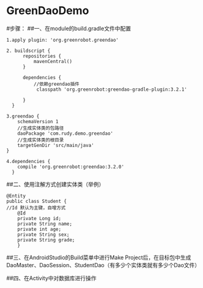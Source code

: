 # GreenDaoDemo

#步骤：
##一、在module的build.gradle文件中配置
<pre><code>1.apply plugin: 'org.greenrobot.greendao'</code></pre>

<pre><code>2. buildscript {
      repositories {
          mavenCentral()
      }<br/>
      dependencies {
          //依赖greendao插件
           classpath 'org.greenrobot:greendao-gradle-plugin:3.2.1'<br />
      }
  }</code></pre>
  
<pre><code>3.greendao {
    schemaVersion 1
    //生成实体类的包路径
    daoPackage 'com.rudy.demo.greendao'
    //生成实体类的根目录
    targetGenDir 'src/main/java'
}</code></pre>
  
<pre><code>4.dependencies {
    compile 'org.greenrobot:greendao:3.2.0'
  }</code></pre>
  
##二、使用注解方式创建实体类（举例）
<pre><code>@Entity
public class Student {
//Id 默认为主键，自增方式
    @Id
    private Long id;
    private String name;
    private int age;
    private String sex;
    private String grade;
    }</code></pre>
    
##三、在AndroidStudio的Build菜单中进行Make Project后，在目标包中生成DaoMaster、DaoSession、StudentDao（有多少个实体类就有多少个Dao文件）

##四、在Activity中对数据库进行操作
  
